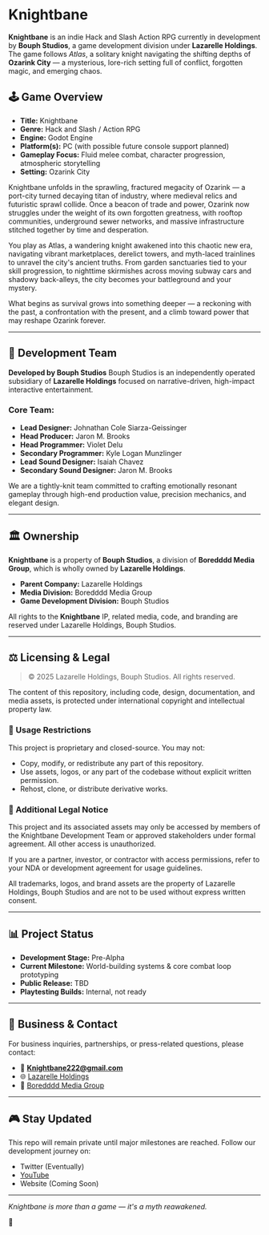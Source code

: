 # Knightbane

**Knightbane** is an indie Hack and Slash Action RPG currently in development by **Bouph Studios**, a game development division under **Lazarelle Holdings**. The game follows *Atlas*, a solitary knight navigating the shifting depths of **Ozarink City** — a mysterious, lore-rich setting full of conflict, forgotten magic, and emerging chaos.

## 🕹️ Game Overview

* **Title:** Knightbane
* **Genre:** Hack and Slash / Action RPG
* **Engine:** Godot Engine
* **Platform(s):** PC (with possible future console support planned)
* **Gameplay Focus:** Fluid melee combat, character progression, atmospheric storytelling
* **Setting:** Ozarink City

Knightbane unfolds in the sprawling, fractured megacity of Ozarink — a port-city turned decaying titan of industry, where medieval relics and futuristic sprawl collide. Once a beacon of trade and power, Ozarink now struggles under the weight of its own forgotten greatness, with rooftop communities, underground sewer networks, and massive infrastructure stitched together by time and desperation.

You play as Atlas, a wandering knight awakened into this chaotic new era, navigating vibrant marketplaces, derelict towers, and myth-laced trainlines to unravel the city's ancient truths. From garden sanctuaries tied to your skill progression, to nighttime skirmishes across moving subway cars and shadowy back-alleys, the city becomes your battleground and your mystery.

What begins as survival grows into something deeper — a reckoning with the past, a confrontation with the present, and a climb toward power that may reshape Ozarink forever.

---

## 🧠 Development Team

**Developed by Bouph Studios**
Bouph Studios is an independently operated subsidiary of **Lazarelle Holdings** focused on narrative-driven, high-impact interactive entertainment.

### Core Team:

* **Lead Designer:** Johnathan Cole Siarza-Geissinger
* **Head Producer:** Jaron M. Brooks
* **Head Programmer:** Violet Delu
* **Secondary Programmer:** Kyle Logan Munzlinger
* **Lead Sound Designer:** Isaiah Chavez
* **Secondary Sound Designer:** Jaron M. Brooks

We are a tightly-knit team committed to crafting emotionally resonant gameplay through high-end production value, precision mechanics, and elegant design.

---

## 🏛️ Ownership

**Knightbane** is a property of **Bouph Studios**, a division of **Boredddd Media Group**, which is wholly owned by **Lazarelle Holdings**.

* **Parent Company:** Lazarelle Holdings
* **Media Division:** Boredddd Media Group
* **Game Development Division:** Bouph Studios

All rights to the **Knightbane** IP, related media, code, and branding are reserved under Lazarelle Holdings, Bouph Studios.

---

## ⚖️ Licensing & Legal

> © 2025 Lazarelle Holdings, Bouph Studios. All rights reserved.

The content of this repository, including code, design, documentation, and media assets, is protected under international copyright and intellectual property law.

### 🚫 Usage Restrictions

This project is proprietary and closed-source. You may not:

* Copy, modify, or redistribute any part of this repository.
* Use assets, logos, or any part of the codebase without explicit written permission.
* Rehost, clone, or distribute derivative works.

### 📄 Additional Legal Notice

This project and its associated assets may only be accessed by members of the Knightbane Development Team or approved stakeholders under formal agreement. All other access is unauthorized.

If you are a partner, investor, or contractor with access permissions, refer to your NDA or development agreement for usage guidelines.

All trademarks, logos, and brand assets are the property of Lazarelle Holdings, Bouph Studios and are not to be used without express written consent.

---

## 📊 Project Status

* **Development Stage:** Pre-Alpha
* **Current Milestone:** World-building systems & core combat loop prototyping
* **Public Release:** TBD
* **Playtesting Builds:** Internal, not ready

---

## 🤝 Business & Contact

For business inquiries, partnerships, or press-related questions, please contact:

* 📧 **[Knightbane222@gmail.com](mailto:Knightbane222@gmail.com)**
* 🌐 [Lazarelle Holdings](https://github.com/jaronmbrooks)
* 💼 [Boredddd Media Group](https://github.com/jaronmbrooks)

---

## 🎮 Stay Updated

This repo will remain private until major milestones are reached. Follow our development journey on:

* Twitter (Eventually)
* [YouTube](https://www.youtube.com/@KnightBane_Dev)
* Website (Coming Soon)

---

*Knightbane is more than a game — it's a myth reawakened.*

🗿
